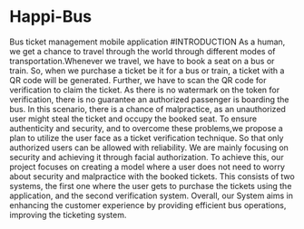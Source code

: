 # Happi-Bus
Bus ticket management mobile application 
#INTRODUCTION
As a human, we get a chance to travel through the world through different modes of transportation.Whenever we travel, we have to book a seat on a bus or train. So, when we  purchase a ticket be it for a bus or train, a ticket with a QR code will be generated. Further, we have to scan the QR code for verification to claim the ticket. As there is no watermark on the token for verification, there is no guarantee an authorized passenger is boarding the bus.
In this scenario, there is a chance of malpractice, as an unauthorized user might steal the ticket and occupy the booked seat. To ensure authenticity and security, and to overcome these problems,we propose a plan to utilize the user face as a ticket verification technique. So that only authorized users can be allowed with reliability. 
We are mainly focusing on security and achieving it through facial authorization. To achieve this, our project focuses on creating a model where a user does not need to worry about security and malpractice with the booked tickets. This consists of two systems, the first one where the user gets to purchase the tickets using the application, and the second verification system. Overall, our System aims in enhancing the customer experience by providing efficient bus operations, improving the ticketing system.
